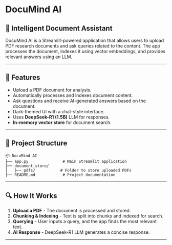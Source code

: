 # DocuMind AI

## 📘 Intelligent Document Assistant

DocuMind AI is a Streamlit-powered application that allows users to upload PDF research documents and ask queries related to the content. The app processes the document, indexes it using vector embeddings, and provides relevant answers using an LLM.

---

## 🚀 Features
- Upload a PDF document for analysis.
- Automatically processes and indexes document content.
- Ask questions and receive AI-generated answers based on the document.
- Dark-themed UI with a chat-style interface.
- Uses **DeepSeek-R1 (1.5B)** LLM for responses.
- **In-memory vector store** for document search.

---



## 📂 Project Structure
```
📦 DocuMind AI
├── app.py               # Main Streamlit application
├── document_store/
│   ├── pdfs/           # Folder to store uploaded PDFs
├── README.md            # Project documentation
```

---

## 🔍 How It Works
1. **Upload a PDF** - The document is processed and stored.
2. **Chunking & Indexing** - Text is split into chunks and indexed for search.
3. **Querying** - User inputs a query, and the app finds the most relevant text.
4. **AI Response** - DeepSeek-R1 LLM generates a concise response.

---


